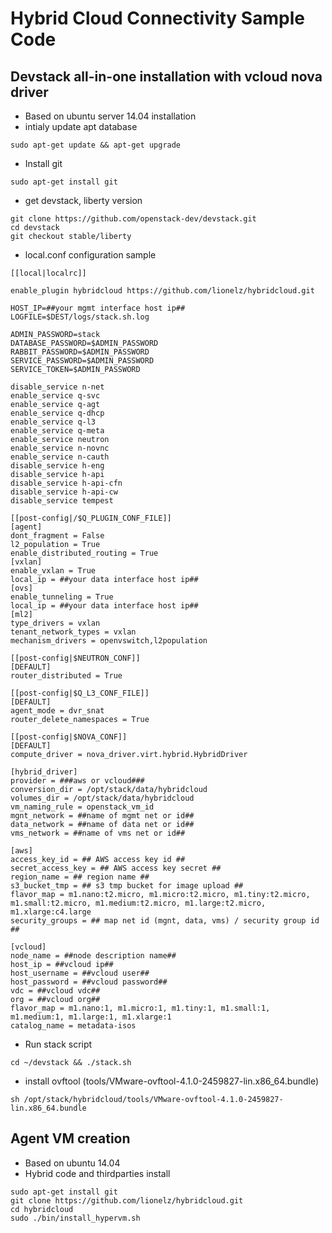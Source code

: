 # Hybrid Cloud Connectivity Sample Code 

## Devstack all-in-one installation with vcloud nova driver

- Based on ubuntu server 14.04 installation
- intialy update apt database
```
sudo apt-get update && apt-get upgrade
```
- Install git 
```
sudo apt-get install git
```
- get devstack, liberty version
```
git clone https://github.com/openstack-dev/devstack.git
cd devstack
git checkout stable/liberty
```
- local.conf configuration sample
```
[[local|localrc]]

enable_plugin hybridcloud https://github.com/lionelz/hybridcloud.git

HOST_IP=##your mgmt interface host ip##
LOGFILE=$DEST/logs/stack.sh.log

ADMIN_PASSWORD=stack
DATABASE_PASSWORD=$ADMIN_PASSWORD
RABBIT_PASSWORD=$ADMIN_PASSWORD
SERVICE_PASSWORD=$ADMIN_PASSWORD
SERVICE_TOKEN=$ADMIN_PASSWORD

disable_service n-net
enable_service q-svc
enable_service q-agt
enable_service q-dhcp
enable_service q-l3
enable_service q-meta
enable_service neutron
enable_service n-novnc
enable_service n-cauth
disable_service h-eng
disable_service h-api
disable_service h-api-cfn
disable_service h-api-cw
disable_service tempest

[[post-config|/$Q_PLUGIN_CONF_FILE]]
[agent]
dont_fragment = False
l2_population = True
enable_distributed_routing = True
[vxlan]
enable_vxlan = True
local_ip = ##your data interface host ip##
[ovs]
enable_tunneling = True
local_ip = ##your data interface host ip##
[ml2]
type_drivers = vxlan
tenant_network_types = vxlan
mechanism_drivers = openvswitch,l2population

[[post-config|$NEUTRON_CONF]]
[DEFAULT]
router_distributed = True

[[post-config|$Q_L3_CONF_FILE]]
[DEFAULT]
agent_mode = dvr_snat
router_delete_namespaces = True

[[post-config|$NOVA_CONF]]
[DEFAULT]
compute_driver = nova_driver.virt.hybrid.HybridDriver

[hybrid_driver]
provider = ###aws or vcloud###
conversion_dir = /opt/stack/data/hybridcloud
volumes_dir = /opt/stack/data/hybridcloud
vm_naming_rule = openstack_vm_id
mgnt_network = ##name of mgmt net or id##
data_network = ##name of data net or id##
vms_network = ##name of vms net or id##

[aws]
access_key_id = ## AWS access key id ##
secret_access_key = ## AWS access key secret ##
region_name = ## region name ##
s3_bucket_tmp = ## s3 tmp bucket for image upload ##
flavor_map = m1.nano:t2.micro, m1.micro:t2.micro, m1.tiny:t2.micro, m1.small:t2.micro, m1.medium:t2.micro, m1.large:t2.micro, m1.xlarge:c4.large
security_groups = ## map net id (mgnt, data, vms) / security group id ##

[vcloud]
node_name = ##node description name##
host_ip = ##vcloud ip##
host_username = ##vcloud user##
host_password = ##vcloud password##
vdc = ##vcloud vdc##
org = ##vcloud org##
flavor_map = m1.nano:1, m1.micro:1, m1.tiny:1, m1.small:1, m1.medium:1, m1.large:1, m1.xlarge:1
catalog_name = metadata-isos

``` 
- Run stack script
``` 
cd ~/devstack && ./stack.sh
``` 
- install ovftool (tools/VMware-ovftool-4.1.0-2459827-lin.x86_64.bundle)
```
sh /opt/stack/hybridcloud/tools/VMware-ovftool-4.1.0-2459827-lin.x86_64.bundle
```

## Agent VM creation
- Based on ubuntu 14.04
- Hybrid code and thirdparties install
```
sudo apt-get install git
git clone https://github.com/lionelz/hybridcloud.git
cd hybridcloud
sudo ./bin/install_hypervm.sh
```
